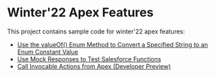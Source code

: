 # Winter'22 Apex Features 

This project contains sample code for winter'22 apex features:

- [Use the valueOf() Enum Method to Convert a Specified String to an Enum Constant Value](https://help.salesforce.com/s/articleView?id=release-notes.rn_apex_valueOfMethod.htm&type=5&release=234)
- [Use Mock Responses to Test Salesforce Functions](https://help.salesforce.com/s/articleView?id=release-notes.rn_apex_functionsTestMock.htm&type=5&release=234)
- [Call Invocable Actions from Apex (Developer Preview)](https://help.salesforce.com/s/articleView?id=release-notes.rn_apex_invocableaction_class.htm&type=5&release=234)

